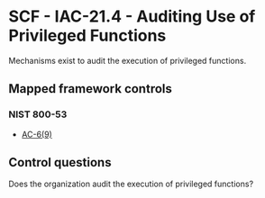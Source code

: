 # SCF - IAC-21.4 - Auditing Use of Privileged Functions
Mechanisms exist to audit the execution of privileged functions. 
## Mapped framework controls
### NIST 800-53
- [AC-6(9)](../nist80053/ac-6-9.md)
  
## Control questions
Does the organization audit the execution of privileged functions? 
  